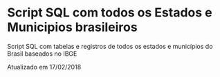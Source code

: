 # Script SQL com todos os Estados e Municipios brasileiros
Script SQL com tabelas e registros de todos os estados e municípios do Brasil baseados no IBGE

Atualizado em 17/02/2018
